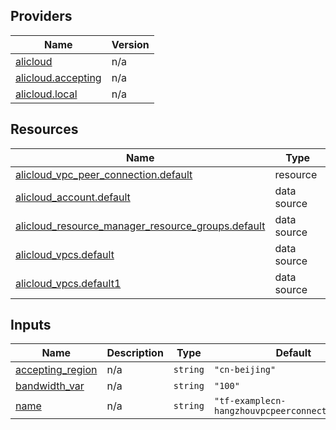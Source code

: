 <!-- BEGIN_TF_DOCS -->
## Providers

| Name | Version |
|------|---------|
| <a name="provider_alicloud"></a> [alicloud](#provider\_alicloud) | n/a |
| <a name="provider_alicloud.accepting"></a> [alicloud.accepting](#provider\_alicloud.accepting) | n/a |
| <a name="provider_alicloud.local"></a> [alicloud.local](#provider\_alicloud.local) | n/a |

## Resources

| Name | Type |
|------|------|
| [alicloud_vpc_peer_connection.default](https://registry.terraform.io/providers/hashicorp/alicloud/latest/docs/resources/vpc_peer_connection) | resource |
| [alicloud_account.default](https://registry.terraform.io/providers/hashicorp/alicloud/latest/docs/data-sources/account) | data source |
| [alicloud_resource_manager_resource_groups.default](https://registry.terraform.io/providers/hashicorp/alicloud/latest/docs/data-sources/resource_manager_resource_groups) | data source |
| [alicloud_vpcs.default](https://registry.terraform.io/providers/hashicorp/alicloud/latest/docs/data-sources/vpcs) | data source |
| [alicloud_vpcs.default1](https://registry.terraform.io/providers/hashicorp/alicloud/latest/docs/data-sources/vpcs) | data source |

## Inputs

| Name | Description | Type | Default | Required |
|------|-------------|------|---------|:--------:|
| <a name="input_accepting_region"></a> [accepting\_region](#input\_accepting\_region) | n/a | `string` | `"cn-beijing"` | no |
| <a name="input_bandwidth_var"></a> [bandwidth\_var](#input\_bandwidth\_var) | n/a | `string` | `"100"` | no |
| <a name="input_name"></a> [name](#input\_name) | n/a | `string` | `"tf-examplecn-hangzhouvpcpeerconnection41905"` | no |
<!-- END_TF_DOCS -->    